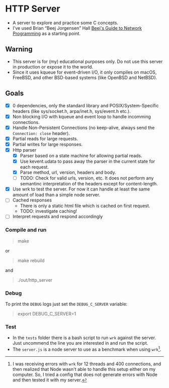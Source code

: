 # HTTP Server

- A server to explore and practice some C concepts.
- I've used Brian “Beej Jorgensen” Hall [Beej's Guide to Network Programming](https://beej.us/guide/bgnet/html/split/index.html) as a starting point.

## Warning

- This server is for (my) educational purposes only. Do not use this server in production or expose it to the world.
- Since it uses kqueue for event-driven I/O, it only compiles on macOS, FreeBSD, and other BSD-based systems (like OpenBSD and NetBSD).

## Goals

- [x] 0 dependencies, only the standard library and POSIX/System-Specific headers (like sys/socket.h, arpa/inet.h, sys/event.h etc.).
- [x] Non blocking I/O with kqueue and event loop to handle incomming connections.
- [x] Handle Non-Persistent Connections (no keep-alive, always send the `Connection: close` header).
- [x] Partial reads for large requests.
- [x] Partial writes for large responses.
- [x] Http parser
  - [x] Parser based on a state machine for allowing partial reads.
  - [x] Use kevent.udata to pass away the parser in the current state for each request.
  - [x] Parse method, url, version, headers and body.
  - [ ] TODO: Check for valid urls, version, etc. It does not perform any semantinc interpretation of the headers except for content-length.
- [x] Use wrk to test the server. For now it can handle at least the same amount of load than a simple node server.
- [ ] Cached responses
  - There is only a static html file which is cached on first request.
  - TODO: investigate caching!
- [ ] Interpret requests and respond accordingly

### Compile and run

> make

or

> make rebuild

and

> ./out/http_server

### Debug

To print the `DEBUG` logs just set the `DEBUG_C_SERVER` variable:

> export DEBUG_C_SERVER=1

### Test

- In the `tests` folder there is a bash script to run `wrk` against the server. Just uncommend the line you are interested in and run the script.
- The `server.js` is a node server to use as a benchmark when using `wrk`[^1].

[^1]: I was receiving errors with `wrk` for 12 threads and 400 connections, and then realized that Node wasn't able to handle this setup either on my computer. So, I tried a config that does not generate errors with Node and then tested it with my server.
